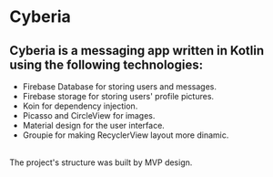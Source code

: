 # Cyberia

## Cyberia is a messaging app written in Kotlin using the following technologies:

   - Firebase Database for storing users and messages.<br/>
   - Firebase storage for storing users' profile pictures.<br/>
   - Koin for dependency injection.<br/>
   - Picasso and CircleView for images.<br/>
   - Material design for the user interface.<br/>
   - Groupie for making RecyclerView layout more dinamic.<br/>
   <br/>
 The project's structure was built by MVP design.

